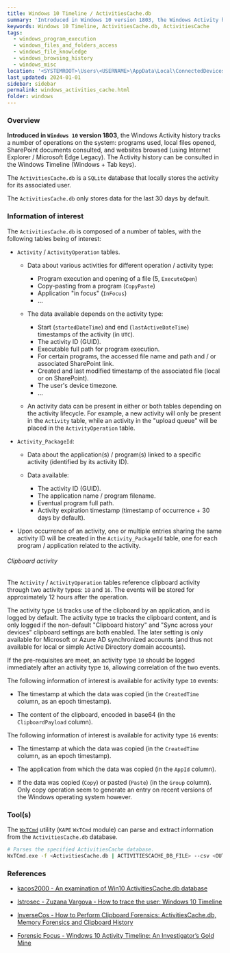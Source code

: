 ```yaml
---
title: Windows 10 Timeline / ActivitiesCache.db
summary: 'Introduced in Windows 10 version 1803, the Windows Activity history tracks a number of operations on the system: programs used, local files opened, SharePoint documents consulted, and websites browsed (using Internet Explorer / Microsoft Edge Legacy).\n\nThe ActivitiesCache.db database only stores data for the last 30 days by default.\n\nInformation of interest, that depends on the activity type: start and end times of the activity (in UTC), executable full path for program execution, file name / SharePoint link for files accessed using certain programs, created and last modified timestamp of the associated file, etc.\n\nThe history of the clipboard data may also be stored for a short amount of time (approximately 12 hours) in non default configuration.'
keywords: Windows 10 Timeline, ActivitiesCache.db, ActivitiesCache
tags:
  - windows_program_execution
  - windows_files_and_folders_access
  - windows_file_knowledge
  - windows_browsing_history
  - windows_misc
location: '<SYSTEMROOT>\Users\<USERNAME>\AppData\Local\ConnectedDevicesPlatform\[L.<USERNAME> | *]\ActivitiesCache.db'
last_updated: 2024-01-01
sidebar: sidebar
permalink: windows_activities_cache.html
folder: windows
---
```


### Overview

**Introduced in `Windows 10` version 1803**, the Windows Activity history
tracks a number of operations on the system: programs used, local files opened,
SharePoint documents consulted, and websites browsed (using Internet Explorer /
Microsoft Edge Legacy). The Activity history can be consulted in the Windows
Timeline (Windows + Tab keys).

The `ActivitiesCache.db` is a `SQLite` database that locally stores the
activity for its associated user.

The `ActivitiesCache.db` only stores data for the last 30 days by default.

### Information of interest

The `ActivitiesCache.db` is composed of a number of tables, with the following
tables being of interest:

  - `Activity` / `ActivityOperation` tables.

    - Data about various activities for different operation / activity type:
      - Program execution and opening of a file (5, `ExecuteOpen`)
      - Copy-pasting from a program (`CopyPaste`)
      - Application "in focus" (`InFocus`)
      - ...

    - The data available depends on the activity type:
      - Start (`startedDateTime`) and end (`lastActiveDateTime`) timestamps of
        the activity (in `UTC`).
      - The activity ID (GUID).
      - Executable full path for program execution.
      - For certain programs, the accessed file name and path and / or
        associated SharePoint link.
      - Created and last modified timestamp of the associated file (local or
        on SharePoint).
      - The user's device timezone.
      - ...

    - An activity data can be present in either or both tables depending on the
      activity lifecycle. For example, a new activity will only be present in
      the `Activity` table, while an activity in the "upload queue" will be
      placed in the `ActivityOperation` table.

  - `Activity_PackageId`:

    - Data about the application(s) / program(s) linked to a specific activity
      (identified by its activity ID).

    - Data available:
      - The activity ID (GUID).
      - The application name / program filename.
      - Eventual program full path.
      - Activity expiration timestamp (timestamp of occurrence + 30 days by
        default).

   - Upon occurrence of an activity, one or multiple entries sharing the same
     activity ID will be created in the `Activity_PackageId` table, one for
     each program / application related to the activity.

###### Clipboard activity

The `Activity` / `ActivityOperation` tables reference clipboard activity
through two activity types: `10` and `16`. The events will be stored for
approximately 12 hours after the operation.

The activity type `16` tracks use of the clipboard by an application, and is
logged by default. The activity type `10` tracks the clipboard content, and is
only logged if the non-default "Clipboard history" and "Sync across your
devices" clipboard settings are both enabled. The later setting is only
available for Microsoft or Azure AD synchronized accounts (and thus not
available for local or simple Active Directory domain accounts).

If the pre-requisites are meet, an activity type `10` should be logged
immediately after an activity type `16`, allowing correlation of the two
events.

The following information of interest is available for activity type `10`
events:

  - The timestamp at which the data was copied (in the `CreatedTime` column, as
    an epoch timestamp).

  - The content of the clipboard, encoded in base64 (in the `ClipboardPayload`
    column).

The following information of interest is available for activity type `16`
events:

  - The timestamp at which the data was copied (in the `CreatedTime` column, as
    an epoch timestamp).

  - The application from which the data was copied (in the `AppId` column).

  - If the data was copied (`Copy`) or pasted (`Paste`) (in the `Group`
    column). Only copy operation seem to generate an entry on recent versions
    of the Windows operating system however.

### Tool(s)

The [`WxTCmd`](https://github.com/EricZimmerman/WxTCmd) utility (`KAPE`
`WxTCmd` module) can parse and extract information from the
`ActivitiesCache.db` database.

```bash
# Parses the specified ActivitiesCache database.
WxTCmd.exe -f <ActivitiesCache.db | ACTIVITIESCACHE_DB_FILE> --csv <OUTPUT_DIRECTORY>
```

### References

  - [kacos2000 - An examination of Win10 ActivitiesCache.db database](https://kacos2000.github.io/WindowsTimeline/WindowsTimeline.pdf)

  - [Istrosec - Zuzana Vargova - How to trace the user: Windows 10 Timeline](https://istrosec.com/blog/windows-10-timeline/)

  - [InverseCos - How to Perform Clipboard Forensics: ActivitiesCache.db, Memory Forensics and Clipboard History](https://www.inversecos.com/2022/05/how-to-perform-clipboard-forensics.html)

  - [Forensic Focus - Windows 10 Activity Timeline: An Investigator’s Gold Mine](https://www.forensicfocus.com/webinars/windows-10-activity-timeline-an-investigators-gold-mine/)
